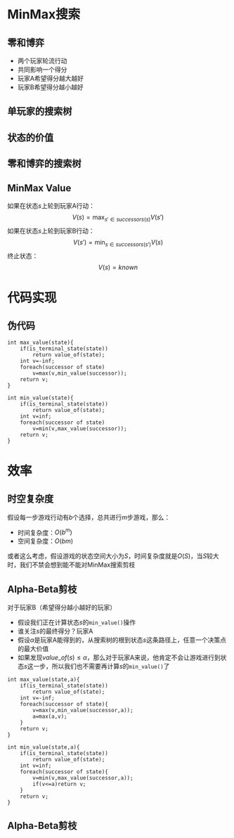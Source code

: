 # MinMax搜索

## 零和博弈

- 两个玩家轮流行动
- 共同影响一个得分
- 玩家A希望得分越大越好
- 玩家B希望得分越小越好

## 单玩家的搜索树

## 状态的价值

## 零和博弈的搜索树

## MinMax Value

如果在状态$s$上轮到玩家A行动：
$$
V(s)=\mathop{max}_{s'\in successors(s)}V(s')
$$
如果在状态$s$上轮到玩家B行动：
$$
V(s')=\mathop{min}_{s\in successors(s')}V(s)
$$
终止状态：
$$
V(s)=known
$$

# 代码实现

## 伪代码

```
int max_value(state){
	if(is_terminal_state(state))
		return value_of(state);
	int v=-inf;
	foreach(successor of state)
		v=max(v,min_value(successor));
	return v;
}

int min_value(state){
	if(is_terminal_state(state))
		return value_of(state);
	int v=inf;
	foreach(successor of state)
		v=min(v,max_value(successor));
	return v;
}
```

# 效率

## 时空复杂度

假设每一步游戏行动有$b$个选择，总共进行$m$步游戏，那么：

- 时间复杂度：$O(b^m)$
- 空间复杂度：$O(bm)$

或者这么考虑，假设游戏的状态空间大小为$S$，时间复杂度就是$O(S)$，当$S$较大时，我们不禁会想到能不能对MinMax搜索剪枝

## Alpha-Beta剪枝

对于玩家B（希望得分越小越好的玩家）

- 假设我们正在计算状态$s$的`min_value()`操作
- 谁关注$s$的最终得分？玩家A
- 假设$\alpha$是玩家A能得到的，从搜索树的根到状态$s$这条路径上，任意一个决策点的最大价值
- 如果发现$value\_of(s)\le \alpha$，那么对于玩家A来说，他肯定不会让游戏进行到状态$s$这一步，所以我们也不需要再计算$s$的`min_value()`了

```
int max_value(state,a){
	if(is_terminal_state(state))
		return value_of(state);
	int v=-inf;
	foreach(successor of state){
		v=max(v,min_value(successor,a));
		a=max(a,v);
	}
	return v;
}

int min_value(state,a){
	if(is_terminal_state(state))
		return value_of(state);
	int v=inf;
	foreach(successor of state){
		v=min(v,max_value(successor,a));
		if(v<=a)return v;
	}
	return v;
}
```

## Alpha-Beta剪枝


